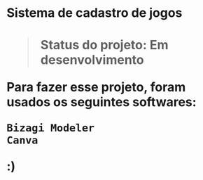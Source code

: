 <h1>Sistema de cadastro de jogos<h1>

> Status do projeto: Em desenvolvimento

Para fazer esse projeto, foram usados os seguintes softwares:

```
Bizagi Modeler
Canva
```
:)
